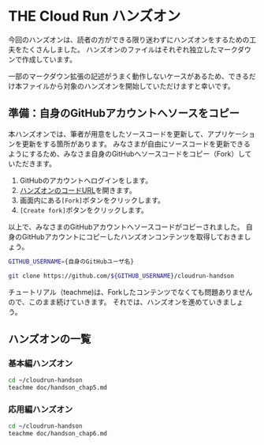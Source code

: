 # **THE Cloud Run ハンズオン**

今回のハンズオンは、読者の方ができる限り迷わずにハンズオンをするための工夫をたくさんしました。
ハンズオンのファイルはそれぞれ独立したマークダウンで作成しています。

一部のマークダウン拡張の記述がうまく動作しないケースがあるため、できるだけ本ファイルから対象のハンズオンを開始していただけますと幸いです。

## 準備：自身のGitHubアカウントへソースをコピー

本ハンズオンでは、筆者が用意をしたソースコードを更新して、アプリケーションを更新をする箇所があります。
みなさまが自由にソースコードを更新できるようにするため、みなさま自身のGitHubへソースコードをコピー（Fork）していただきます。

1. GitHubのアカウントへログインをします。
2. [ハンズオンのコードURL](https://github.com/uma-arai/cloudrun-handson)を開きます。
3. 画面内にある`[Fork]`ボタンをクリックします。
4. `[Create fork]`ボタンをクリックします。

以上で、みなさまのGitHubアカウントへソースコードがコピーされました。
自身のGitHubアカウントにコピーしたハンズオンコンテンツを取得しておきましょう。

```bash
GITHUB_USERNAME={自身のGitHubユーザ名}
```

```bash
git clone https://github.com/${GITHUB_USERNAME}/cloudrun-handson
```

チュートリアル（teachme)は、Forkしたコンテンツでなくても問題ありませんので、このまま続けていきます。
それでは、ハンズオンを進めていきましょう。

## **ハンズオンの一覧**

### **基本編ハンズオン**

```bash
cd ~/cloudrun-handson
teachme doc/handson_chap5.md
```

### **応用編ハンズオン**

```bash
cd ~/cloudrun-handson
teachme doc/handson_chap6.md
```
